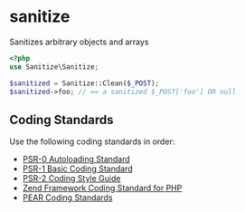 sanitize
========

Sanitizes arbitrary objects and arrays

```php
<?php
use Sanitize\Sanitize;

$sanitized = Sanitize::Clean($_POST);
$sanitized->foo; // == a sanitized $_POST['foo'] OR null
```

Coding Standards
----------------
Use the following coding standards in order:

* [PSR-0 Autoloading Standard](https://github.com/php-fig/fig-standards/blob/master/accepted/PSR-0.md)
* [PSR-1 Basic Coding Standard](https://github.com/php-fig/fig-standards/blob/master/accepted/PSR-1-basic-coding-standard.md)
* [PSR-2 Coding Style Guide](https://github.com/php-fig/fig-standards/blob/master/accepted/PSR-1-basic-coding-standard.md)
* [Zend Framework Coding Standard for PHP](http://framework.zend.com/manual/en/coding-standard.html)
* [PEAR Coding Standards](http://pear.php.net/manual/en/standards.php)